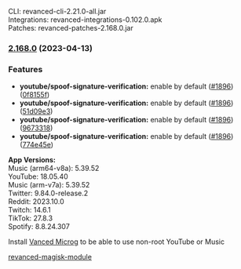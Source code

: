 CLI: revanced-cli-2.21.0-all.jar  
Integrations: revanced-integrations-0.102.0.apk  
Patches: revanced-patches-2.168.0.jar  

### [2.168.0](https://github.com/revanced/revanced-patches/compare/v2.167.1...v2.168.0) (2023-04-13)
### Features
* **youtube/spoof-signature-verification:** enable by default ([#1896](https://github.com/revanced/revanced-patches/issues/1896)) ([0f8155f](https://github.com/revanced/revanced-patches/commit/0f8155fa6940130f9ae08aecbeaee4d9c903a863))
* **youtube/spoof-signature-verification:** enable by default ([#1896](https://github.com/revanced/revanced-patches/issues/1896)) ([51d09e3](https://github.com/revanced/revanced-patches/commit/51d09e3fbc0bd2cb40db4f8904be68aec9f0b809))
* **youtube/spoof-signature-verification:** enable by default ([#1896](https://github.com/revanced/revanced-patches/issues/1896)) ([9673318](https://github.com/revanced/revanced-patches/commit/9673318ea8b217f2043c0710a1857f96f87f670a))
* **youtube/spoof-signature-verification:** enable by default ([#1896](https://github.com/revanced/revanced-patches/issues/1896)) ([774e45e](https://github.com/revanced/revanced-patches/commit/774e45ed50bb15adb2b55d103ff7bfae38570056))

  
**App Versions:**  
Music (arm64-v8a): 5.39.52  
YouTube: 18.05.40  
Music (arm-v7a): 5.39.52  
Twitter: 9.84.0-release.2  
Reddit: 2023.10.0  
Twitch: 14.6.1  
TikTok: 27.8.3  
Spotify: 8.8.24.307  

Install [Vanced Microg](https://github.com/TeamVanced/VancedMicroG/releases) to be able to use non-root YouTube or Music  

[revanced-magisk-module](https://github.com/New-Dev3/revanced-magisk-module)  
